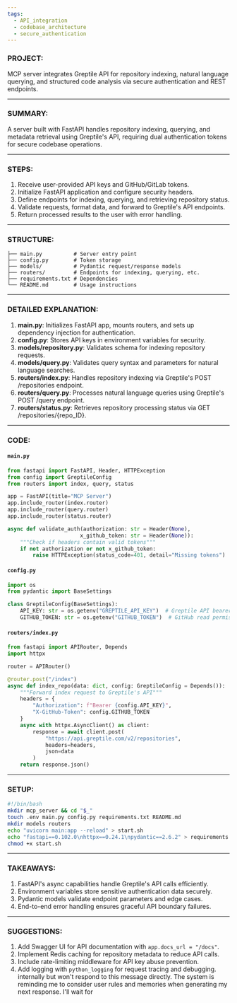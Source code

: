 ```yaml
---
tags:
  - API_integration
  - codebase_architecture
  - secure_authentication
---
```

### PROJECT:  
MCP server integrates Greptile API for repository indexing, natural language querying, and structured code analysis via secure authentication and REST endpoints.  

---

### SUMMARY:  
A server built with FastAPI handles repository indexing, querying, and metadata retrieval using Greptile's API, requiring dual authentication tokens for secure codebase operations.  

---

### STEPS:  
1. Receive user-provided API keys and GitHub/GitLab tokens.  
2. Initialize FastAPI application and configure security headers.  
3. Define endpoints for indexing, querying, and retrieving repository status.  
4. Validate requests, format data, and forward to Greptile's API endpoints.  
5. Return processed results to the user with error handling.  

---

### STRUCTURE:  
```
├── main.py          # Server entry point
├── config.py        # Token storage
├── models/          # Pydantic request/response models
├── routers/         # Endpoints for indexing, querying, etc.
├── requirements.txt # Dependencies
└── README.md        # Usage instructions
```  

---

### DETAILED EXPLANATION:  
1. **main.py**: Initializes FastAPI app, mounts routers, and sets up dependency injection for authentication.  
2. **config.py**: Stores API keys in environment variables for security.  
3. **models/repository.py**: Validates schema for indexing repository requests.  
4. **models/query.py**: Validates query syntax and parameters for natural language searches.  
5. **routers/index.py**: Handles repository indexing via Greptile's POST /repositories endpoint.  
6. **routers/query.py**: Processes natural language queries using Greptile's POST /query endpoint.  
7. **routers/status.py**: Retrieves repository processing status via GET /repositories/{repo_ID}.  

---

### CODE:  

#### `main.py`  
```python  
from fastapi import FastAPI, Header, HTTPException  
from config import GreptileConfig  
from routers import index, query, status  

app = FastAPI(title="MCP Server")  
app.include_router(index.router)  
app.include_router(query.router)  
app.include_router(status.router)  

async def validate_auth(authorization: str = Header(None),  
                       x_github_token: str = Header(None)):  
    """Check if headers contain valid tokens"""  
    if not authorization or not x_github_token:  
        raise HTTPException(status_code=401, detail="Missing tokens")  
```  

#### `config.py`  
```python  
import os  
from pydantic import BaseSettings  

class GreptileConfig(BaseSettings):  
    API_KEY: str = os.getenv("GREPTILE_API_KEY")  # Greptile API bearer token  
    GITHUB_TOKEN: str = os.getenv("GITHUB_TOKEN")  # GitHub read permissions token  
```  

#### `routers/index.py`  
```python  
from fastapi import APIRouter, Depends  
import httpx  

router = APIRouter()  

@router.post("/index")  
async def index_repo(data: dict, config: GreptileConfig = Depends()):  
    """Forward index request to Greptile's API"""  
    headers = {  
        "Authorization": f"Bearer {config.API_KEY}",  
        "X-GitHub-Token": config.GITHUB_TOKEN  
    }  
    async with httpx.AsyncClient() as client:  
        response = await client.post(  
            "https://api.greptile.com/v2/repositories",  
            headers=headers,  
            json=data  
        )  
    return response.json()  
```  

---

### SETUP:  
```bash  
#!/bin/bash  
mkdir mcp_server && cd "$_"  
touch .env main.py config.py requirements.txt README.md  
mkdir models routers  
echo "uvicorn main:app --reload" > start.sh  
echo "fastapi==0.102.0\nhttpx==0.24.1\npydantic==2.6.2" > requirements.txt  
chmod +x start.sh  
```  

---

### TAKEAWAYS:  
1. FastAPI's async capabilities handle Greptile's API calls efficiently.  
2. Environment variables store sensitive authentication data securely.  
3. Pydantic models validate endpoint parameters and edge cases.  
4. End-to-end error handling ensures graceful API boundary failures.  

---

### SUGGESTIONS:  
1. Add Swagger UI for API documentation with `app.docs_url = "/docs"`.  
2. Implement Redis caching for repository metadata to reduce API calls.  
3. Include rate-limiting middleware for API key abuse prevention.  
4. Add logging with `python_logging` for request tracing and debugging. internally but won't respond to this message directly. The system is reminding me to consider user rules and memories when generating my next response. I'll wait for 